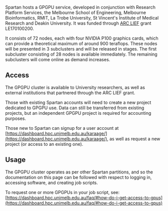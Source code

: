 Spartan hosts a GPGPU service, developed in conjunction with Research Platform Services, the Melbourne School of Engineering, Melbourne Bioinformatics, RMIT, La Trobe University, St Vincent's Institute of Medical
Research and Deakin University. It was funded through [ARC LIEF](http://www.arc.gov.au/linkage-infrastructure-equipment-and-facilities) grant LE170100200.

It consists of 72 nodes, each with four NVIDIA P100 graphics cards, which can provide a theoretical maximum of around 900 teraflops.  These nodes will be presented in 3 subclusters and will be released in stages.  The first subcluster consisting of 28 nodes is available immediately.  The remaining subclusters will come online as demand increases.


## Access
The GPGPU cluster is available to University researchers, as well as external institutions that partnered through the ARC LIEF grant.

Those with existing Spartan accounts will need to create a new project dedicated to GPGPU use. Data can still be transferred from existing projects, but an independent GPGPU project is required for accounting purposes. 

Those new to Spartan can signup for a user account at [https://dashboard.hpc.unimelb.edu.au/karaage/](https://dashboard.hpc.unimelb.edu.au/karaage/), as well as request a new project (or access to an existing one).


## Usage

The GPGPU cluster operates as per other Spartan partitions, and so the documentation on this page can be followed with respect to logging in, accessing software, and creating job scripts.

To request one or more GPGPUs in your job script, see: [https://dashboard.hpc.unimelb.edu.au/faq/#how-do-i-get-access-to-gpus](https://dashboard.hpc.unimelb.edu.au/faq/#how-do-i-get-access-to-gpus)

